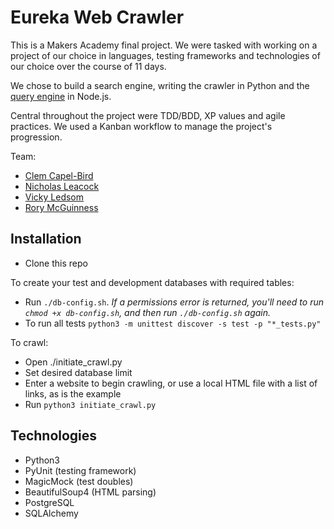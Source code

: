 # Eureka Web Crawler


This is a Makers Academy final project. We were tasked with working on a project of our choice in languages, testing frameworks and technologies of our choice over the course of 11 days.

We chose to build a search engine, writing the crawler in Python and the [query engine](https://github.com/rorymcgit/eureka-search) in Node.js.

Central throughout the project were TDD/BDD, XP values and agile practices. We used a Kanban workflow to manage the project's progression.

Team:
- [Clem Capel-Bird](https://github.com/ClemCB)
- [Nicholas Leacock](https://github.com/marudine)
- [Vicky Ledsom](https://github.com/ledleds)
- [Rory McGuinness](https://github.com/rorymcgit)

## Installation

- Clone this repo

To create your test and development databases with required tables:
- Run `./db-config.sh`. *If a permissions error is returned, you'll need to run ```chmod +x db-config.sh```, and then run ```./db-config.sh``` again.*
- To run all tests `python3 -m unittest discover -s test -p "*_tests.py"`

To crawl:
- Open ./initiate_crawl.py
- Set desired database limit
- Enter a website to begin crawling, or use a local HTML file with a list of links, as is the example
- Run `python3 initiate_crawl.py`

## Technologies

- Python3
- PyUnit (testing framework)
- MagicMock (test doubles)
- BeautifulSoup4 (HTML parsing)
- PostgreSQL
- SQLAlchemy
